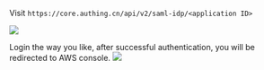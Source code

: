 <IntegrationDetailCard :title="`Use ${$localeConfig.brandName} IdP to log in to AWS console`">

Visit `https://core.authing.cn/api/v2/saml-idp/<application ID>`

![](~@imagesZhCn/integration/aws/3-1.png)

Login the way you like, after successful authentication, you will be redirected to AWS console.
![](~@imagesZhCn/integration/aws/3-2.png)

</IntegrationDetailCard>
